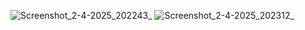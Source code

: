 ![Screenshot_2-4-2025_202243_](https://github.com/user-attachments/assets/ece87620-8677-48d0-995e-563449e71786)
![Screenshot_2-4-2025_202312_](https://github.com/user-attachments/assets/e9670810-3caa-43ea-b6b8-81d048f8df07)
